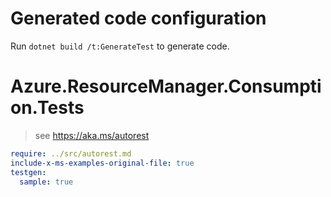 # Generated code configuration

Run `dotnet build /t:GenerateTest` to generate code.

# Azure.ResourceManager.Consumption.Tests

> see https://aka.ms/autorest
``` yaml
require: ../src/autorest.md
include-x-ms-examples-original-file: true
testgen:
  sample: true
```
